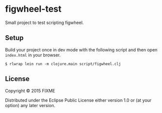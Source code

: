 # figwheel-test

Small project to test scripting figwheel.

## Setup

Build your project once in dev mode with the following script and then open `index.html` in your browser.

```
$ rlwrap lein run -m clojure.main script/figwheel.clj
```

## License

Copyright © 2015 FIXME

Distributed under the Eclipse Public License either version 1.0 or (at your option) any later version.

